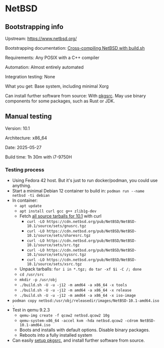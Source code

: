 # NetBSD

## Bootstrapping info

Upstream: https://www.netbsd.org/

Bootstrapping documentation: [Cross-compiling NetBSD with build.sh](https://www.netbsd.org/docs/guide/en/chap-build.html)

Requirements: Any POSIX with a C++ compiler

Automation: Almost entirely automated

Integration testing: None

What you get: Base system, including minimal Xorg

Can install further software from source: With [pkgsrc](https://www.netbsd.org/docs/software/packages.html). May use binary components for some packages, such as Rust or JDK.

## Manual testing

Version: 10.1

Architecture: x86_64 

Date: 2025-05-27

Build time: 1h 30m with i7-9750H

### Testing process

* Using Fedora 42 host. But it's just to run docker/podman, you could use anything.
* Start a minimal Debian 12 container to build in: `podman run --name netbsd -ti debian`
* In container:
    * `apt update`
    * `apt install curl gcc g++ zlib1g-dev`
    * Fetch [all source tarballs for 10.1](https://cdn.netbsd.org/pub/NetBSD/NetBSD-10.1/source/sets/) with curl
        * `curl -LO https://cdn.netbsd.org/pub/NetBSD/NetBSD-10.1/source/sets/gnusrc.tgz`
        * `curl -LO https://cdn.netbsd.org/pub/NetBSD/NetBSD-10.1/source/sets/sharesrc.tgz`
        * `curl -LO https://cdn.netbsd.org/pub/NetBSD/NetBSD-10.1/source/sets/src.tgz`
        * `curl -LO https://cdn.netbsd.org/pub/NetBSD/NetBSD-10.1/source/sets/syssrc.tgz`
        * `curl -LO https://cdn.netbsd.org/pub/NetBSD/NetBSD-10.1/source/sets/xsrc.tgz`
    * Unpack tarballs: `for i in *.tgz; do tar -xf $i -C /; done`
    * `cd /usr/src`
    * `mkdir -p /usr/obj`
    * `./build.sh -U -u -j12 -m amd64 -a x86_64 -x tools`
    * `./build.sh -U -u -j12 -m amd64 -a x86_64 -x release`
    * `./build.sh -U -u -j12 -m amd64 -a x86_64 -x iso-image`
* `podman copy netbsd:/usr/obj/releasedir/images/NetBSD-10.1-amd64.iso .`
* Test in qemu 9.2.3
  * `qemu-img create -f qcow2 netbsd.qcow2 10g`
  * `qemu-system-x86_64 -accel kvm -hda netbsd.qcow2 -cdrom NetBSD-10.1-amd64.iso`
  * Boots and installs with default options. Disable binary packages.
  * Reboots into a fully installed system
* Can easily [setup pkgsrc](https://www.netbsd.org/docs/pkgsrc/getting.html), and install further software from source.
